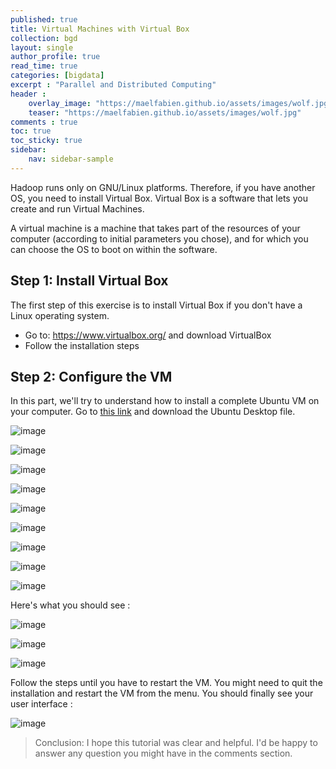 ```yaml
---
published: true
title: Virtual Machines with Virtual Box
collection: bgd
layout: single
author_profile: true
read_time: true
categories: [bigdata]
excerpt : "Parallel and Distributed Computing"
header :
    overlay_image: "https://maelfabien.github.io/assets/images/wolf.jpg"
    teaser: "https://maelfabien.github.io/assets/images/wolf.jpg"
comments : true
toc: true
toc_sticky: true
sidebar:
    nav: sidebar-sample
---
```


Hadoop runs only on GNU/Linux platforms. Therefore, if you have another OS, you need to install Virtual Box. Virtual Box is a software that lets you create and run Virtual Machines.

A virtual machine is a machine that takes part of the resources of your computer (according to initial parameters you chose), and for which you can choose the OS to boot on within the software.

## Step 1: Install Virtual Box

The first step of this exercise is to install Virtual Box if you don't have a Linux operating system.
- Go to: https://www.virtualbox.org/ and download VirtualBox
- Follow the installation steps

## Step 2: Configure the VM

In this part, we'll try to understand how to install a complete Ubuntu VM on your computer. Go to [this link](https://www.ubuntu.com/download/desktop) and download the Ubuntu Desktop file.

![image](https://maelfabien.github.io/assets/images/Hadoop/13.jpg)

![image](https://maelfabien.github.io/assets/images/Hadoop/14.jpg)

![image](https://maelfabien.github.io/assets/images/Hadoop/15.jpg)

![image](https://maelfabien.github.io/assets/images/Hadoop/16.jpg)

![image](https://maelfabien.github.io/assets/images/Hadoop/17.jpg)

![image](https://maelfabien.github.io/assets/images/Hadoop/18.jpg)

![image](https://maelfabien.github.io/assets/images/Hadoop/19.jpg)

![image](https://maelfabien.github.io/assets/images/Hadoop/20.jpg)

![image](https://maelfabien.github.io/assets/images/Hadoop/21.jpg)

Here's what you should see :

![image](https://maelfabien.github.io/assets/images/Hadoop/22.jpg)

![image](https://maelfabien.github.io/assets/images/Hadoop/23.jpg)

![image](https://maelfabien.github.io/assets/images/Hadoop/24.jpg)

Follow the steps until you have to restart the VM. You might need to quit the installation and restart the VM from the menu. You should finally see your user interface :

![image](https://maelfabien.github.io/assets/images/Hadoop/25.jpg)

> Conclusion: I hope this tutorial was clear and helpful. I'd be happy to answer any question you might have in the comments section.